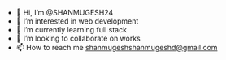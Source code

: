 - 👋 Hi, I’m @SHANMUGESH24
- 👀 I’m interested in web development
- 🌱 I’m currently learning full stack
- 💞️ I’m looking to collaborate on works
- 📫 How to reach me shanmugeshshanmugeshd@gmail.com

<!---
SHANMUGESH24/SHANMUGESH24 is a ✨ special ✨ repository because its `README.md` (this file) appears on your GitHub profile.
You can click the Preview link to take a look at your changes.
--->

